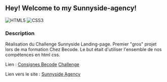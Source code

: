 ## Hey! Welcome to my Sunnyside-agency!

![HTML5](https://img.shields.io/badge/HTML5-blue)
![CSS3](https://img.shields.io/badge/CSS3-red)

### Description
Réalisation du Challenge Sunnyside Landing-page. Premier "gros" projet lors de ma formation Chez Becode. Le but était d'utiliser l'ensemble de nos compétences en html css.

Lien : [Consignes Becode](https://github.com/becodeorg/CRL-Wilson-1/tree/master/1.TRAIL/2.The-Hill/Projects/2.Weather-app)
       [Challenge](https://www.frontendmentor.io/challenges/sunnyside-agency-landing-page-7yVs3B6ef)
  
Lien vers le site : [Sunnyside Agency](https://moustito.github.io/sunnyside-agency/ "Sunnyside Agency")
